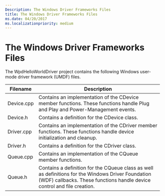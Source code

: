 ```yaml
---
Description: The Windows Driver Frameworks Files
title: The Windows Driver Frameworks Files
ms.date: 04/20/2017
ms.localizationpriority: medium
---
```


# The Windows Driver Frameworks Files


The WpdHelloWorldDriver project contains the following Windows user-mode driver framework (UMDF) files.

| Filename   | Description                                                                                                                                                                   |
|------------|-------------------------------------------------------------------------------------------------------------------------------------------------------------------------------|
| Device.cpp | Contains an implementation of the CDevice member functions. These functions handle Plug and Play and Power-Management events.                                                 |
| Device.h   | Contains a definition for the CDevice class.                                                                                                                                  |
| Driver.cpp | Contains an implementation of the CDriver member functions. These functions handle device initialization and cleanup.                                                         |
| Driver.h   | Contains a definition for the CDriver class.                                                                                                                                  |
| Queue.cpp  | Contains an implementation of the CQueue member functions.                                                                                                                    |
| Queue.h    | Contains a definition for the CQueue class as well as definitions for the Windows Driver Foundation (WDF) callbacks. These functions handle device control and file creation. |

 

 

 




